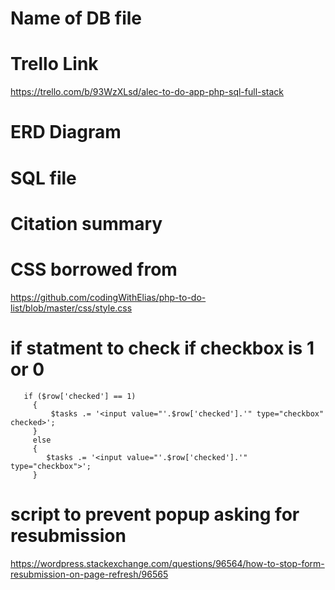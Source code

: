 # Name of DB file

# Trello Link

https://trello.com/b/93WzXLsd/alec-to-do-app-php-sql-full-stack

# ERD Diagram

# SQL file

# Citation summary

# CSS borrowed from

https://github.com/codingWithElias/php-to-do-list/blob/master/css/style.css

# if statment to check if checkbox is 1 or 0
       if ($row['checked'] == 1)
         {
             $tasks .= '<input value="'.$row['checked'].'" type="checkbox" checked>';
         }
         else
         {
            $tasks .= '<input value="'.$row['checked'].'" type="checkbox">';
         }

<!-- instead of having this inside the sprintf 
//   `<input value="%d" type="checkbox">
                // $row['checked'],    `          -->

# script to prevent popup asking for resubmission

https://wordpress.stackexchange.com/questions/96564/how-to-stop-form-resubmission-on-page-refresh/96565

